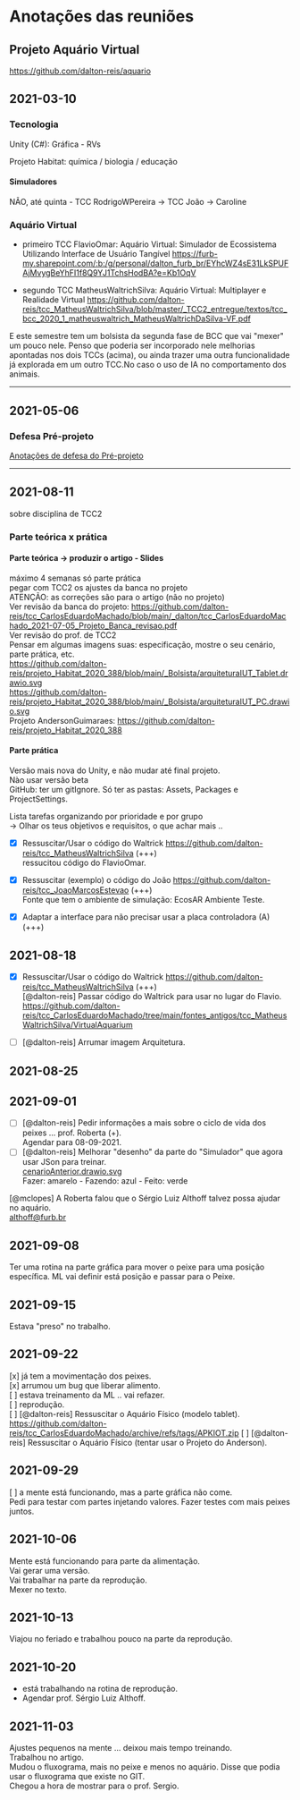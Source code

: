 # Anotações das reuniões

## Projeto Aquário Virtual

<https://github.com/dalton-reis/aquario>  

## 2021-03-10

### Tecnologia

  Unity (C#): Gráfica - RVs

Projeto Habitat: química / biologia / educação  

#### Simuladores

NÃO, até quinta - TCC RodrigoWPereira -> TCC João -> Caroline

### Aquário Virtual

- primeiro TCC FlavioOmar: Aquário Virtual: Simulador de Ecossistema Utilizando Interface de Usuário Tangível
<https://furb-my.sharepoint.com/:b:/g/personal/dalton_furb_br/EYhcWZ4sE31LkSPUFAjMvygBeYhFI1f8Q9YJ1TchsHodBA?e=Kb1OqV>  

- segundo TCC MatheusWaltrichSilva: Aquário Virtual: Multiplayer e Realidade Virtual
<https://github.com/dalton-reis/tcc_MatheusWaltrichSilva/blob/master/_TCC2_entregue/textos/tcc_bcc_2020_1_matheuswaltrich_MatheusWaltrichDaSilva-VF.pdf>  

E este semestre tem um bolsista da segunda fase de BCC que vai "mexer" um pouco nele. Penso que poderia ser incorporado nele melhorias apontadas nos dois TCCs (acima), ou ainda trazer uma outra funcionalidade já explorada em um outro TCC.No caso o uso de IA no comportamento dos animais.  

----

## 2021-05-06

### Defesa Pré-projeto

[Anotações de defesa do Pré-projeto](./tcc_CarlosEduardoMachado_2021-05-06_PreProjeto_Defesa.md)

----

## 2021-08-11

sobre disciplina de TCC2  

### Parte teórica x prática  

#### Parte teórica -> produzir o artigo - Slides  

máximo 4 semanas só parte prática  
pegar com TCC2 os ajustes da banca no projeto  
ATENÇÃO: as correções são para o artigo (não no projeto)  
Ver revisão da banca do projeto: <https://github.com/dalton-reis/tcc_CarlosEduardoMachado/blob/main/_dalton/tcc_CarlosEduardoMachado_2021-07-05_Projeto_Banca_revisao.pdf>  
Ver revisão do prof. de TCC2  
Pensar em algumas imagens suas: especificação, mostre o seu cenário, parte prática, etc.  
<https://github.com/dalton-reis/projeto_Habitat_2020_388/blob/main/_Bolsista/arquiteturaIUT_Tablet.drawio.svg>  
<https://github.com/dalton-reis/projeto_Habitat_2020_388/blob/main/_Bolsista/arquiteturaIUT_PC.drawio.svg>  
Projeto AndersonGuimaraes: <https://github.com/dalton-reis/projeto_Habitat_2020_388>  

#### Parte prática

Versão mais nova do Unity, e não mudar até final projeto.  
Nào usar versão beta  
GitHub: ter um gitIgnore. Só ter as pastas: Assets, Packages e ProjectSettings.  

Lista tarefas organizando por prioridade e por grupo  
-> Olhar os teus objetivos e requisitos, o que achar mais ..  

- [x] Ressuscitar/Usar o código do Waltrick <https://github.com/dalton-reis/tcc_MatheusWaltrichSilva> (+++)  
      ressucitou código do FlavioOmar.  

- [x] Ressuscitar (exemplo) o código do João <https://github.com/dalton-reis/tcc_JoaoMarcosEstevao> (+++)  
      Fonte que tem o ambiente de simulação: EcosAR Ambiente Teste.  

- [x] Adaptar a interface para não precisar usar a placa controladora (A) (+++)  

## 2021-08-18

- [x] Ressuscitar/Usar o código do Waltrick <https://github.com/dalton-reis/tcc_MatheusWaltrichSilva> (+++)  
            [@dalton-reis]  Passar código do Waltrick  para usar no lugar do Flavio.  
      <https://github.com/dalton-reis/tcc_CarlosEduardoMachado/tree/main/fontes_antigos/tcc_MatheusWaltrichSilva/VirtualAquarium>

- [ ] [@dalton-reis] Arrumar imagem Arquitetura.  

## 2021-08-25


## 2021-09-01

- [ ] [@dalton-reis] Pedir informações a mais sobre o ciclo de vida dos peixes ... prof. Roberta (+).  
            Agendar para 08-09-2021.  
- [ ] [@dalton-reis] Melhorar "desenho" da parte do "Simulador" que agora usar JSon para treinar.  
            [cenarioAnterior.drawio.svg](cenarioAnterior.drawio.svg "cenarioAnterior.drawio.svg")  
            Fazer: amarelo - Fazendo: azul - Feito: verde  

[@mclopes] A Roberta falou que o Sérgio Luiz Althoff talvez possa ajudar no aquário.  
  althoff@furb.br

## 2021-09-08

Ter uma rotina na parte gráfica para mover o peixe para uma posição específica.
ML vai definir está posição e passar para o Peixe.

## 2021-09-15

Estava "preso" no trabalho.  

## 2021-09-22

[x] já tem a movimentação dos peixes.  
[x] arrumou um bug que liberar alimento.  
[ ] estava treinamento da ML .. vai refazer.  
[ ] reprodução.  
[ ] [@dalton-reis] Ressuscitar o Aquário Físico (modelo tablet).  
      <https://github.com/dalton-reis/tcc_CarlosEduardoMachado/archive/refs/tags/APKIOT.zip>
[ ] [@dalton-reis] Ressuscitar o Aquário Físico (tentar usar o Projeto do Anderson).  

## 2021-09-29

[ ] a mente está funcionando, mas a parte gráfica não come.  
Pedi para testar com partes injetando valores.  Fazer testes com mais peixes juntos.  

## 2021-10-06

Mente está funcionando para parte da alimentação.  
Vai gerar uma versão.  
Vai trabalhar na parte da reprodução.  
Mexer no texto.  

## 2021-10-13

Viajou no feriado e trabalhou pouco na parte da reprodução.  

## 2021-10-20

- está trabalhando na rotina de reprodução.  
- Agendar prof. Sérgio Luiz Althoff.  

## 2021-11-03

Ajustes pequenos na mente ... deixou mais tempo treinando.  
Trabalhou no artigo.  
Mudou o fluxograma, mais no peixe e menos no aquário.  Disse que podia usar o fluxograma que existe no GIT.  
Chegou a hora de mostrar para o prof. Sergio.  
